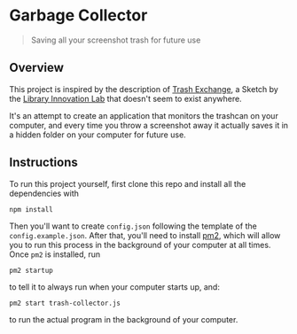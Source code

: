# Garbage Collector

> Saving all your screenshot trash for future use

## Overview

This project is inspired by the description of [Trash Exchange](https://lil.law.harvard.edu/sketches/trash-exchange/), a Sketch by the [Library Innovation Lab](https://lil.law.harvard.edu/) that doesn't seem to exist anywhere.

It's an attempt to create an application that monitors the trashcan on your computer, and every time you throw a screenshot away it actually saves it in a hidden folder on your computer for future use.

## Instructions

To run this project yourself, first clone this repo and install all the dependencies with

```
npm install
```

Then you'll want to create `config.json` following the template of the `config.example.json`. After that, you'll need to install [pm2](http://pm2.keymetrics.io/), which will allow you to run this process in the background of your computer at all times. Once `pm2` is installed, run

```
pm2 startup
```

to tell it to always run when your computer starts up, and:

```
pm2 start trash-collector.js
```

to run the actual program in the background of your computer.